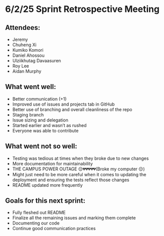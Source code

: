 # 6/2/25 Sprint Retrospective Meeting

## Attendees:

- Jeremy
- Chuheng Xi
- Kumiko Komori
- Daniel Ahossou
- Ulziikhutag Davaasuren
- Roy Lee
- Aidan Murphy

## What went well:

- Better communication (+1)
- Improved use of issues and projects tab in GitHub
- Better use of branching and overall cleanliness of the repo
- Staging branch
- Issue sizing and delegation
- Started earlier and wasn’t as rushed
- Everyone was able to contribute 

## What went not so well:

- Testing was tedious at times when they broke due to new changes
- More documentation for maintainability  
- THE CAMPUS POWER OUTAGE 😔💔💔💔💔💔(Broke my computer 😔)
- Might just need to be more careful when it comes to updating the deployment and ensuring the tests reflect those changes
- README updated more frequently

## Goals for this next sprint:

- Fully fleshed out README
- Finalize all the remaining issues and marking them complete
- Documenting our code
- Continue good communication practices
